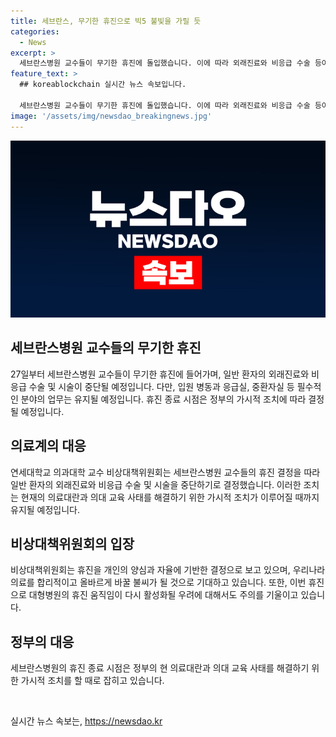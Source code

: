 ```yaml
---
title: 세브란스, 무기한 휴진으로 빅5 불빛을 가릴 듯
categories:
  - News
excerpt: >
  세브란스병원 교수들이 무기한 휴진에 돌입했습니다. 이에 따라 외래진료와 비응급 수술 등이 중단되지만, 입원 병동과 응급실, 중환자실은 유지됩니다. 휴진은 의료 혼란을 해소하고 합리적인 변화를 이끌어낼 것으로 기대되며, 정부의 조치로 종료될 예정입니다. 대형병원의 휴진 움직임이 재부상할 우려도 나오고 있습니다.
feature_text: >
  ## koreablockchain 실시간 뉴스 속보입니다.

  세브란스병원 교수들이 무기한 휴진에 돌입했습니다. 이에 따라 외래진료와 비응급 수술 등이 중단되지만, 입원 병동과 응급실, 중환자실은 유지됩니다. 휴진은 의료 혼란을 해소하고 합리적인 변화를 이끌어낼 것으로 기대되며, 정부의 조치로 종료될 예정입니다. 대형병원의 휴진 움직임이 재부상할 우려도 나오고 있습니다.
image: '/assets/img/newsdao_breakingnews.jpg'
---
```


<p><img src="/assets/img/newsdao_breakingnews.jpg" alt="koreablockchain 속보" /></p>

<h2 data-ke-size="size26">세브란스병원 교수들의 무기한 휴진</h2>

<p data-ke-size="size16">27일부터 세브란스병원 교수들이 무기한 휴진에 들어가며, 일반 환자의 외래진료와 비응급 수술 및 시술이 중단될 예정입니다. 다만, 입원 병동과 응급실, 중환자실 등 필수적인 분야의 업무는 유지될 예정입니다. 휴진 종료 시점은 정부의 가시적 조치에 따라 결정될 예정입니다.</p>

<h2 data-ke-size="size26">의료계의 대응</h2>

<p data-ke-size="size16">연세대학교 의과대학 교수 비상대책위원회는 세브란스병원 교수들의 휴진 결정을 따라 일반 환자의 외래진료와 비응급 수술 및 시술을 중단하기로 결정했습니다. 이러한 조치는 현재의 의료대란과 의대 교육 사태를 해결하기 위한 가시적 조치가 이루어질 때까지 유지될 예정입니다.</p>

<h2 data-ke-size="size26">비상대책위원회의 입장</h2>

<p data-ke-size="size16">비상대책위원회는 휴진을 개인의 양심과 자율에 기반한 결정으로 보고 있으며, 우리나라 의료를 합리적이고 올바르게 바꿀 불씨가 될 것으로 기대하고 있습니다. 또한, 이번 휴진으로 대형병원의 휴진 움직임이 다시 활성화될 우려에 대해서도 주의를 기울이고 있습니다.</p>

<h2 data-ke-size="size26">정부의 대응</h2>

<p data-ke-size="size16">세브란스병원의 휴진 종료 시점은 정부의 현 의료대란과 의대 교육 사태를 해결하기 위한 가시적 조치를 할 때로 잡히고 있습니다.</p>

<p data-ke-size="size16">&nbsp;</p>
실시간 뉴스 속보는, <a href="https://newsdao.kr" rel="dofollow">https://newsdao.kr</a>


